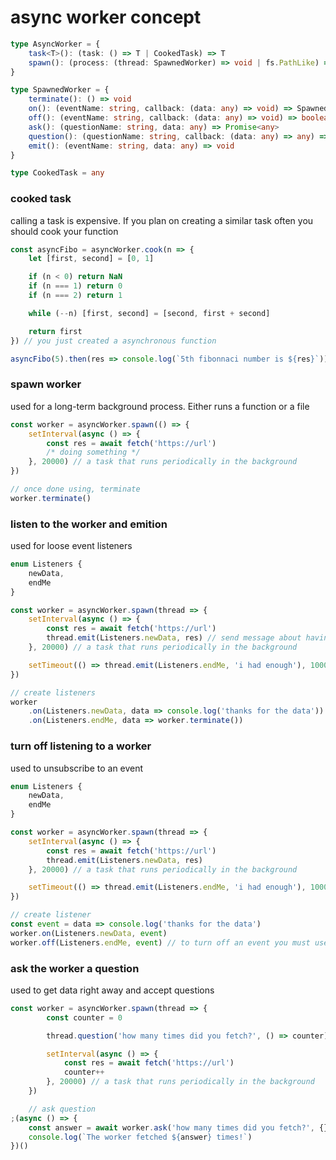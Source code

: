 # async worker concept

```ts
type AsyncWorker = {
	task<T>(): (task: () => T | CookedTask) => T
	spawn(): (process: (thread: SpawnedWorker) => void | fs.PathLike) => SpawnedWorker
}

type SpawnedWorker = {
	terminate(): () => void
	on(): (eventName: string, callback: (data: any) => void) => SpawnedWorker
	off(): (eventName: string, callback: (data: any) => void) => boolean
	ask(): (questionName: string, data: any) => Promise<any>
	question(): (questionName: string, callback: (data: any) => any) => void
	emit(): (eventName: string, data: any) => void
}

type CookedTask = any
```

### cooked task

calling a task is expensive. If you plan on creating a similar task often you should cook your function

```ts
const asyncFibo = asyncWorker.cook(n => {
	let [first, second] = [0, 1]

	if (n < 0) return NaN
	if (n === 1) return 0
	if (n === 2) return 1

	while (--n) [first, second] = [second, first + second]

	return first
}) // you just created a asynchronous function

asyncFibo(5).then(res => console.log(`5th fibonnaci number is ${res}`))
```

### spawn worker

used for a long-term background process. Either runs a function or a file

```ts
const worker = asyncWorker.spawn(() => {
	setInterval(async () => {
		const res = await fetch('https://url')
		/* doing something */
	}, 20000) // a task that runs periodically in the background
})

// once done using, terminate
worker.terminate()
```

### listen to the worker and emition

used for loose event listeners

```ts
enum Listeners {
	newData,
	endMe
}

const worker = asyncWorker.spawn(thread => {
	setInterval(async () => {
		const res = await fetch('https://url')
		thread.emit(Listeners.newData, res) // send message about having some data ready
	}, 20000) // a task that runs periodically in the background

	setTimeout(() => thread.emit(Listeners.endMe, 'i had enough'), 100000) // sends a termination request in 100s
})

// create listeners
worker
	.on(Listeners.newData, data => console.log('thanks for the data'))
	.on(Listeners.endMe, data => worker.terminate())
```

### turn off listening to a worker

used to unsubscribe to an event

```ts
enum Listeners {
	newData,
	endMe
}

const worker = asyncWorker.spawn(thread => {
	setInterval(async () => {
		const res = await fetch('https://url')
		thread.emit(Listeners.newData, res)
	}, 20000) // a task that runs periodically in the background

	setTimeout(() => thread.emit(Listeners.endMe, 'i had enough'), 100000) // sends a termination request in 100s
})

// create listener
const event = data => console.log('thanks for the data')
worker.on(Listeners.newData, event)
worker.off(Listeners.endMe, event) // to turn off an event you must use the same event
```

### ask the worker a question

used to get data right away and accept questions

```ts
const worker = asyncWorker.spawn(thread => {
		const counter = 0

		thread.question('how many times did you fetch?', () => counter)

		setInterval(async () => {
			const res = await fetch('https://url')
			counter++
		}, 20000) // a task that runs periodically in the background
	})

	// ask question
;(async () => {
	const answer = await worker.ask('how many times did you fetch?', {})
	console.log(`The worker fetched ${answer} times!`)
})()
```
